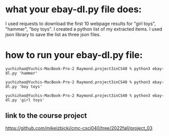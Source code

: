 # what your ebay-dl.py file does:
I used requests to download the first 10 webpage results for "girl toys", "hammer", "boy toys".
I created a python list of my extracted items.
I used json library to save the list as three json files.

# how to run your ebay-dl.py file:

```
yuchizhao@Yuchis-MacBook-Pro-2 Raymond.project3inCS40 % python3 ebay-dl.py 'hammer'

yuchizhao@Yuchis-MacBook-Pro-2 Raymond.project3inCS40 % python3 ebay-dl.py 'boy toys'

yuchizhao@Yuchis-MacBook-Pro-2 Raymond.project3inCS40 % python3 ebay-dl.py 'girl toys'
```

## link to the course project

https://github.com/mikeizbicki/cmc-csci040/tree/2022fall/project_03